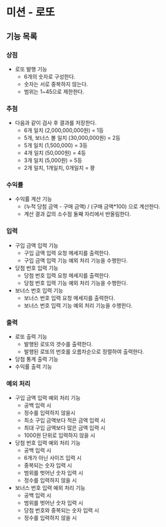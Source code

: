 # 미션 - 로또

## 기능 목록

### 상점

  - 로또 발행 기능
    - 6개의 숫자로 구성한다.
    - 숫자는 서로 중복하지 않는다.
    - 범위는 1~45으로 제한한다.

### 추첨
  - 다음과 같이 검사 후 결과를 저장한다.
    - 6개 일치 (2,000,000,000원) = 1등
    - 5개, 보너스 볼 일치 (30,000,000원) = 2등
    - 5개 일치 (1,500,000) = 3등
    - 4개 일치 (50,000원) = 4등
    - 3개 일치 (5,000원) = 5등
    - 2개 일치, 1개일치, 0개일치 = 꽝
### 수익률

  - 수익률 계산 기능
    - (누적 당첨 금액 - 구매 금액) / (구매 금액*100) 으로 계산한다.
    - 계산 결과 값의 소수점 둘째 자리에서 반올림한다.
  
### 입력

  - 구입 금액 입력 기능
    - 구입 금액 입력 요청 메세지를 출력한다.
    - 구입 금액 입력 기능 예외 처리 기능을 수행한다.
  - 당첨 번호 입력 기능
    - 당첨 번호 입력 요청 메세지를 출력한다.
    - 당첨 번호 입력 기능 예외 처리 기능을 수행한다.
  - 보너스 번호 입력 기능
    - 보너스 번호 입력 요청 메세지를 출력한다.
    - 보너스 번호 입력 기능 예외 처리 기능을 수행한다.

### 출력

  - 로또 출력 기능
    - 발행된 로또의 갯수를 출력한다.
    - 발행된 로또의 번호를 오름차순으로 정렬하여 출력한다.
  - 당첨 통계 출력 기능
  - 수익률 출력 기능
  
### 예외 처리

  - 구입 금액 입력 예외 처리 기능
    - 공백 입력 시
    - 정수를 입력하지 않을시
    - 최소 구입 금액보다 적은 금액 입력 시
    - 최대 구입 금액보다 많은 금액 입력 시
    - 1000원 단위로 입력하지 않을 시
  - 당첨 번호 입력 예외 처리 기능
    - 공백 입력 시
    - 6개가 아닌 사이즈 입력 시
    - 중복되는 숫자 입력 시
    - 범위를 벗어난 숫자 입력 시
    - 정수를 입력하지 않을 시
  - 보너스 번호 입력 예외 처리 기능
    -  공백 입력 시
    -  범위를 벗어난 숫자 입력 시
    -  당첨 번호와 중복되는 숫자 입력 시
    -  정수를 입력하지 않을 시
